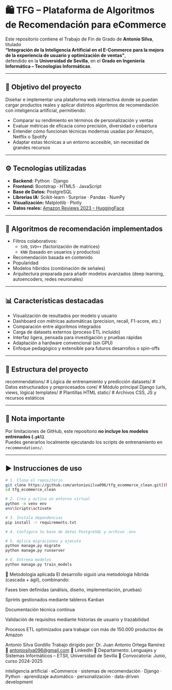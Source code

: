 # 🛍️ TFG – Plataforma de Algoritmos de Recomendación para eCommerce

Este repositorio contiene el Trabajo de Fin de Grado de **Antonio Silva**, titulado  
**“Integración de la Inteligencia Artificial en el E-Commerce para la mejora de la experiencia de usuario y optimización de ventas”**,  
defendido en la **Universidad de Sevilla**, en el **Grado en Ingeniería Informática – Tecnologías Informáticas**.

---

## 🎯 Objetivo del proyecto

Diseñar e implementar una plataforma web interactiva donde se puedan cargar productos reales y aplicar distintos algoritmos de recomendación con inteligencia artificial, permitiendo:

- Comparar su rendimiento en términos de personalización y ventas
- Evaluar métricas de eficacia como precisión, diversidad o cobertura
- Entender cómo funcionan técnicas modernas usadas por Amazon, Netflix o Spotify
- Adaptar estas técnicas a un entorno accesible, sin necesidad de grandes recursos

---

## ⚙️ Tecnologías utilizadas

- **Backend:** Python · Django  
- **Frontend:** Bootstrap · HTML5 · JavaScript  
- **Base de Datos:** PostgreSQL  
- **Librerías IA:** Scikit-learn · Surprise · Pandas · NumPy  
- **Visualización:** Matplotlib · Plotly  
- **Datos reales:** [Amazon Reviews 2023 – HuggingFace](https://huggingface.co/datasets/McAuley-Lab/Amazon-Reviews-2023)

---

## 🧠 Algoritmos de recomendación implementados

- Filtros colaborativos:
  - `SVD`, `SVD++` (factorización de matrices)
  - `KNN` (basado en usuarios y productos)
- Recomendación basada en contenido
- Popularidad
- Modelos híbridos (combinación de señales)
- Arquitectura preparada para añadir modelos avanzados (deep learning, autoencoders, redes neuronales)

---

## 📊 Características destacadas

- Visualización de resultados por modelo y usuario
- Dashboard con métricas automáticas (precision, recall, F1-score, etc.)
- Comparación entre algoritmos integrados
- Carga de datasets externos (proceso ETL incluido)
- Interfaz ligera, pensada para investigación y pruebas rápidas
- Adaptación a hardware convencional (sin GPU)
- Enfoque pedagógico y extensible para futuros desarrollos o spin-offs

---

## 📁 Estructura del proyecto

recommendations/ # Lógica de entrenamiento y predicción
datasets/ # Datos estructurados y preprocesados
core/ # Módulo principal Django (urls, views, lógica)
templates/ # Plantillas HTML
static/ # Archivos CSS, JS y recursos estáticos


---

## 🚫 Nota importante

Por limitaciones de GitHub, este repositorio **no incluye los modelos entrenados (`.pkl`)**.  
Puedes generarlos localmente ejecutando los scripts de entrenamiento en `recommendations/`.

---

## ▶️ Instrucciones de uso

```bash
# 1. Clona el repositorio
git clone https://github.com/antoniosilva096/tfg_ecommerce_clean.git](https://github.com/antoniosilva096/tfg_recommender_system
cd tfg_ecommerce_clean

# 2. Crea y activa un entorno virtual
python -m venv env
env\Scripts\activate

# 3. Instala dependencias
pip install -r requirements.txt

# 4. Configura tu base de datos PostgreSQL y archivo .env

# 5. Aplica migraciones y ejecuta
python manage.py migrate
python manage.py runserver

# 6. Entrena modelos
python manage.py train_models
```


🧪 Metodología aplicada
El desarrollo siguió una metodología híbrida (cascada + ágil), combinando:

Fases bien definidas (análisis, diseño, implementación, pruebas)

Sprints gestionados mediante tableros Kanban

Documentación técnica continua

Validación de requisitos mediante historias de usuario y trazabilidad

Procesos ETL optimizados para trabajar con más de 150.000 productos de Amazon


Antonio Silva Gordillo
Trabajo dirigido por: Dr. Juan Antonio Ortega Ramírez
📧 antoniosilva096@gmail.com
🔗 LinkedIn
🧪 Departamento: Lenguajes y Sistemas Informáticos – ETSII, Universidad de Sevilla
📅 Convocatoria: Junio, curso 2024-2025


inteligencia artificial · eCommerce · sistemas de recomendación · Django · Python · aprendizaje automático · personalización · data-driven development






